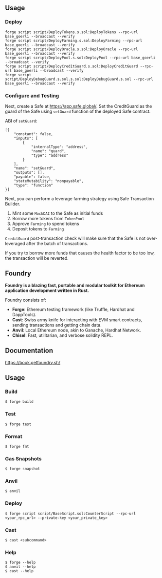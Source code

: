 ## Usage

### Deploy

```shell
forge script script/DeployTokens.s.sol:DeployTokens --rpc-url base_goerli --broadcast --verify
forge script script/DeployFarming.s.sol:DeployFarming --rpc-url base_goerli --broadcast --verify
forge script script/DeployOracle.s.sol:DeployOracle --rpc-url base_goerli --broadcast --verify
forge script script/DeployPool.s.sol:DeployPool --rpc-url base_goerli --broadcast --verify
forge script script/DeployCreditGuard.s.sol:DeployCreditGuard --rpc-url base_goerli --broadcast --verify
forge script script/DeployDebugGuard.s.sol.s.sol:DeployDebugGuard.s.sol --rpc-url base_goerli --broadcast --verify
```

### Configure and Testing

Next, create a Safe at https://app.safe.global/. Set the CreditGuard as the guard of the Safe using `setGuard` function of the deployed Safe contract.

ABI of `setGuard`:

```
[{
    "constant": false,
    "inputs": [
        {
            "internalType": "address",
            "name": "guard",
            "type": "address"
        }
    ],
    "name": "setGuard",
    "outputs": [],
    "payable": false,
    "stateMutability": "nonpayable",
    "type": "function"
}]
```

Next, you can perform a leverage farming strategy using Safe Transaction Builder.

1. Mint some `MockDAI` to the Safe as initial funds
2. Borrow more tokens from `TokenPool`
3. Approve `Farming` to spend tokens
4. Deposit tokens to `Farming`

`CreditGuard` post-transaction check will make sure that the Safe is not over-leveraged after the batch of transactions.

If you try to borrow more funds that causes the health factor to be too low, the transaction will be reverted.

## Foundry

**Foundry is a blazing fast, portable and modular toolkit for Ethereum application development written in Rust.**

Foundry consists of:

-   **Forge**: Ethereum testing framework (like Truffle, Hardhat and DappTools).
-   **Cast**: Swiss army knife for interacting with EVM smart contracts, sending transactions and getting chain data.
-   **Anvil**: Local Ethereum node, akin to Ganache, Hardhat Network.
-   **Chisel**: Fast, utilitarian, and verbose solidity REPL.

## Documentation

https://book.getfoundry.sh/

## Usage

### Build

```shell
$ forge build
```

### Test

```shell
$ forge test
```

### Format

```shell
$ forge fmt
```

### Gas Snapshots

```shell
$ forge snapshot
```

### Anvil

```shell
$ anvil
```

### Deploy

```shell
$ forge script script/BaseScript.sol:CounterScript --rpc-url <your_rpc_url> --private-key <your_private_key>
```

### Cast

```shell
$ cast <subcommand>
```

### Help

```shell
$ forge --help
$ anvil --help
$ cast --help
```
